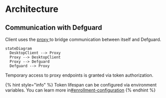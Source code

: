 # Architecture

## Communication with Defguard

Client uses the [proxy ](https://github.com/DefGuard/proxy)to bridge communication between itself and Defguard.&#x20;

```mermaid fullWidth="false"
stateDiagram
  DesktopClient --> Proxy
  Proxy --> DesktopClient
  Proxy --> Defguard
  Defguard --> Proxy
```

Temporary access to proxy endpoints is granted via token authorization.

{% hint style="info" %}
Token lifespan can be configured via environment variables. You can learn more in[#enrollment-configuration](../setting-up-your-instance/configuration.md#enrollment-configuration "mention")
{% endhint %}
